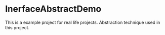 # InerfaceAbstractDemo
This is a example project for real life projects. Abstraction technique used in this project. 
